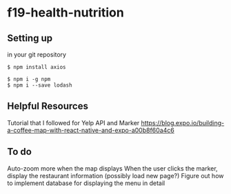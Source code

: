 # f19-health-nutrition

## Setting up
in your git repository

```
$ npm install axios
```

```
$ npm i -g npm
$ npm i --save lodash
```

## Helpful Resources

Tutorial that I followed for Yelp API and Marker
https://blog.expo.io/building-a-coffee-map-with-react-native-and-expo-a00b8f60a4c6

## To do

Auto-zoom more when the map displays
When the user clicks the marker, display the restaurant information (possibly load new page?)
Figure out how to implement database for displaying the menu in detail
